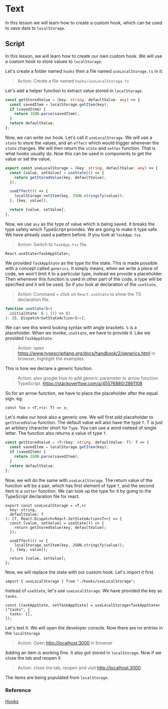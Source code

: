 # Text

In this lesson we will learn how to create a custom hook, which can be used to save data to `localStorage`.

## Script

In this lesson, we will learn how to create our own custom hook. We will use a custom hook to store values to `localStorage`.

Let's create a folder named `hooks` then a file named `useLocalStorage.ts` in it.

> Action: Create a file named `hooks/useLocalStorage.ts`

Let's add a helper function to extract value stored in `localStorage`.

```ts
const getStoredValue = (key: string, defaultValue: any) => {
  const savedItem = localStorage.getItem(key);
  if (savedItem) {
    return JSON.parse(savedItem);
  }
  return defaultValue;
};
```

Now, we can write our hook. Let's call it `useLocalStorage`. We will use a `state` to store the values, and an `effect` which would trigger whenever the `state` changes. We will then return the `state` and `setter` function. That is what hooks usually do. Now this can be used in components to get the value or set the value.

```ts
export const useLocalStorage = (key: string, defaultValue: any) => {
  const [value, setValue] = useState(() => {
    return getStoredValue(key, defaultValue);
  });

  useEffect(() => {
    localStorage.setItem(key, JSON.stringify(value));
  }, [key, value]);

  return [value, setValue];
};
```

Now, we use `any` as the type of value which is being saved. It breaks the type safety which TypeScript provides. We are going to make it type safe. We have already used a pattern before. If you look at `TaskApp.tsx`

> Action: Switch to `TaskApp.tsx` file.

```tsx
React.useState<TaskAppState>;
```

We provided `TaskAppState` as the type for the state. This is made possible with a concept called `generics`. It simply means, when we write a piece of code, we won't limit it to a particular type, instead we provide a placeholder. Then whenever this function is used in other part of the code, a type will be specified and it will be used. So if you look at declaration of the `useState`,

> Action: Command + click on `React.useState` to show the TS declaration file.

```ts
function useState<S>(
  initialState: S | (() => S)
): [S, Dispatch<SetStateAction<S>>];
```

We can see this wierd looking syntax with angle brackets. `S` is a placeholder. When we invoke, `useState`, we have to provide it. Like we provided `TaskAppState`.

> Action: open <https://www.typescriptlang.org/docs/handbook/2/generics.html> in browser, highlight the examples.

This is how we declare a generic function.

> Action: also google how to add generic parameter to arrow function TypeScript. <https://stackoverflow.com/a/45576880/2861108>

So for an arrow function, we have to place the placeholder after the equal sign. eg:

```tsx
const foo = <T,>(x: T) => x;
```

Let's make our hook also a generic one. We will first add placeholder to `getStoredValue` function. The default value will also have the type `T`. T is just an arbitary character short for `Type`. You can use a word instead of single letter. The function also returns a value of type `T`.

```ts
const getStoredValue = <T>(key: string, defaultValue: T): T => {
  const savedItem = localStorage.getItem(key);
  if (savedItem) {
    return JSON.parse(savedItem);
  }
  return defaultValue;
};
```

Now, we will do the same with `useLocalStorage`. The return value of the function will be a pair, which has first element of type `T`, and the second item is a `setter` function. We can look up the type for it by going to the TypeScript declaration file for react.

```tsx
export const useLocalStorage = <T,>(
  key: string,
  defaultValue: T
): [T, React.Dispatch<React.SetStateAction<T>>] => {
  const [value, setValue] = useState(() => {
    return getStoredValue(key, defaultValue);
  });

  useEffect(() => {
    localStorage.setItem(key, JSON.stringify(value));
  }, [key, value]);

  return [value, setValue];
};
```

Now, we will replace the state with our custom hook. Let's import it first.

```tsx
import { useLocalStorage } from "./hooks/useLocalStorage";
```

Instead of `useState`, let's use `useLocalStorage`. We have provided the key as `tasks`.

```tsx
const [taskAppState, setTaskAppState] = useLocalStorage<TaskAppState>("tasks", {
  tasks: [],
});
```

Let's test it. We will open the developer console. Now there are no entries in the `localStorage`

> Action: Open <http://localhost:3000> in browser

Adding an item is working fine. It also got stored in `localStorage`. Now if we close the tab and reopen it

> Action: close the tab, reopen and visit <http://localhost:3000>

The items are being populated from `localStorage`.

### Reference

[Hooks](https://beta.reactjs.org/learn/reusing-logic-with-custom-hooks)
